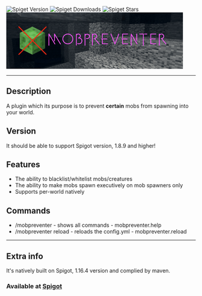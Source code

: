 ![Spiget Version](https://img.shields.io/spiget/version/84308?color=pink&label=Version&style=for-the-badge)
![Spiget Downloads](https://img.shields.io/spiget/downloads/84308?color=pink&style=for-the-badge)
![Spiget Stars](https://img.shields.io/spiget/rating/84308?color=pink&label=Stars&style=for-the-badge)
<img src="https://github.com/Tofpu/media/blob/master/images/banners/mobpreventer_banner.png?raw=true">

---

## Description
A plugin which its purpose is to prevent **certain** mobs from spawning into your world.

## Version
It should be able to support Spigot version, 1.8.9 and higher!

## Features
 * The ability to blacklist/whitelist mobs/creatures
 * The ability to make mobs spawn executively on mob spawners only
 * Supports per-world natively

## Commands
*  /mobpreventer - shows all commands - mobpreventer.help
*  /mobpreventer reload - reloads the config.yml - mobpreventer.reload

---

## Extra info
It's natively built on Spigot, 1.16.4 version and complied by maven.

### Available at [Spigot](https://www.spigotmc.org/resources/mobpreventer-1-8-8-1-16-4-prevent-mobs-from-spawning-into-your-world.84308/)
